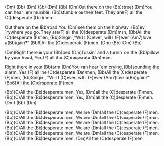 (Dm) (Bb) (Dm) (Bb) (Dm) (Bb)
(Dm)Out there on the (Bb)street
(Dm)You can hear ´em mumble, (Bb)stumble on their feet.
They are(F) all the (C)desperate (Dm)men.

Out there on the (Bb)road
You (Dm)see them on the highway, (Bb)ev´rywhere you go.
They are(F) all the (C)desperate (Dm)men,
(Bb)All the (C)desperate (F)men,
(Bb)Singin´,"Will I (C)ever, will I (F)ever (Am7)love a(Bb)gain?"
(Bb6)All the (C)desperate (F)men. (Dm) (Bb) (Dm) (Bb)

(Dm)Right there in your (Bb)bed
(Dm)Tossin´ and a turnin´ on the (Bb)pillow by your head,
Yes,(F) all the (C)desperate (Dm)men.

Right there in your (Bb)arm
(Dm)You can hear ´em crying, (Bb)sounding the alarm.
Yes,(F) all the (C)desperate (Dm)men, 
(Bb)All the (C)desperate (F)men,
(Bb)Singin´, "Will I (C)ever, will I (F)ever (Am7)love a(Bb)gain?"
(Bb6)All the (C)desperate (F)men.

(Bb)(C)All the (Bb)desperate men,
Yes, (Dm)all the (C)desperate (F)men.
(Bb)(C)All the (Bb)desperate men,
Yes, (Dm)all the (C)desperate (F)men. (Dm) (Bb) (Dm) 

(Bb)(C)All the (Bb)desperate men,
We are (Dm)all the (C)desperate (F)men.
(Bb)(C)All the (Bb)desperate men, 
We are (Dm)all the (C)desperate (F)men.
(Bb)(C)All the (Bb)desperate men, 
We are (Dm)all the (C)desperate (F)men.
(Bb)(C)All the (Bb)desperate men,
We are (Dm)all the (C)desperate (F)men.
(Bb)(C)All the (Bb)desperate men,
We are (Dm)all the (C)desperate (F)men.
(Bb)(C)All the (Bb)desperate men,
(Dm)All the (C)desperate (F)men.
